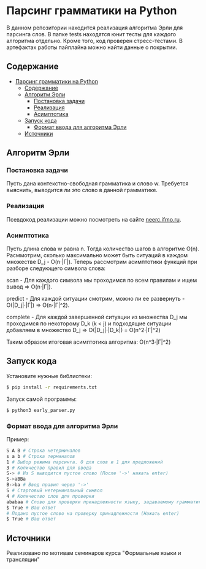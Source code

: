 # Парсинг грамматики на Python
В данном репозитории находится реализация алгоритма Эрли для парсинга слов. В папке tests находятся юнит тесты для каждого алгоритма отдельно. Кроме того, код проверен стресс-тестами. В артефактах работы пайплайна можно найти данные о покрытии.

## Содержание
- [Парсинг грамматики на Python](#парсинг-грамматики-на-python)
  - [Содержание](#содержание)
  - [Алгоритм Эрли](#алгоритм-эрли)
    - [Постановка задачи](#постановка-задачи)
    - [Реализация](#реализация)
    - [Асимптотика](#асимптотика)
  - [Запуск кода](#запуск-кода)
    - [Формат ввода для алгоритма Эрли](#формат-ввода-для-алгоритма-эрли)
  - [Источники](#источники)

## Алгоритм Эрли
### Постановка задачи
Пусть дана контекстно-свободная грамматика и слово w. Требуется выяснить, выводится ли это слово в данной грамматике.

### Реализация
Псевдокод реализации можно посмотреть на сайте [neerc.ifmo.ru](https://neerc.ifmo.ru/wiki/index.php?title=Алгоритм_Эрли).

### Асимптотика
Пусть длина слова w равна n.
Тогда количество шагов в алгоритме O(n).
Расммотрим, сколько максимально может быть ситуаций в каждом множестве D_j - O(n⋅|Γ|).
Теперь рассмотрим асимптотики функций при разборе следующего символа слова:

scan - Для каждого символа мы проходимся по всем правилам и ищем вывод => O(n⋅|Γ|).

predict - Для каждой ситуации смотрим, можно ли ее развернуть - O(|D_j|⋅|Γ|) => O(n⋅|Γ|^2).

complete - Для каждой завершенной ситуации из множества D_j мы проходимся по некоторому D_k (k < j) и подходящие ситуации добавляем в множество D_j => O(|D_j|⋅|D_k|) = O(n^2⋅|Γ|^2)

Таким образом итоговая асимптотика алгоритма: O(n^3⋅|Γ|^2)

## Запуск кода

Установите нужные библиотеки:
```sh
$ pip install -r requirements.txt
```

Запуск самой программы:
```bash
$ python3 early_parser.py
```

### Формат ввода для алгоритма Эрли
Пример:
```bash
S A B # Строка нетерминалов
s a b # Строка терминалов
1 # Выбор режима парсинга. 0 для слов и 1 для предложений
3 # Количество правил для ввода
S-> # Из S выводится пустое слово (После '->' нажать enter)
S->aBBa
B->ba # Ввод правил через '->'
S # Стартовый нетерминальный символ
4 # Количество слов для проверки
ababaa # Слово для проверки принадлежности языку, задаваемому грамматикой
$ True # Ваш ответ
# Подано пустое слово на проверку принадлежности (Hажать enter)
$ True # Ваш ответ

```

## Источники
Реализовано по мотивам семинаров курса "Формальные языки и трансляции"
